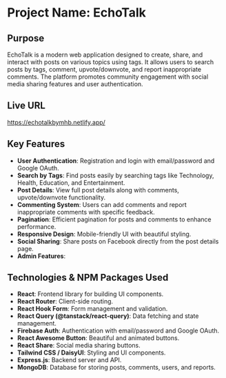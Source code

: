 # Project Name: EchoTalk

## Purpose
EchoTalk is a modern web application designed to create, share, and interact with posts on various topics using tags. It allows users to search posts by tags, comment, upvote/downvote, and report inappropriate comments. The platform promotes community engagement with social media sharing features and user authentication.

## Live URL
https://echotalkbymhb.netlify.app/

## Key Features
- **User Authentication**: Registration and login with email/password and Google OAuth.
- **Search by Tags**: Find posts easily by searching tags like Technology, Health, Education, and Entertainment.
- **Post Details**: View full post details along with comments, upvote/downvote functionality.
- **Commenting System**: Users can add comments and report inappropriate comments with specific feedback.
- **Pagination**: Efficient pagination for posts and comments to enhance performance.
- **Responsive Design**: Mobile-friendly UI with beautiful styling.
- **Social Sharing**: Share posts on Facebook directly from the post details page.
- **Admin Features**: 

## Technologies & NPM Packages Used
- **React**: Frontend library for building UI components.
- **React Router**: Client-side routing.
- **React Hook Form**: Form management and validation.
- **React Query (@tanstack/react-query)**: Data fetching and state management.
- **Firebase Auth**: Authentication with email/password and Google OAuth.
- **React Awesome Button**: Beautiful and animated buttons.
- **React Share**: Social media sharing buttons.
- **Tailwind CSS / DaisyUI**: Styling and UI components.
- **Express.js**: Backend server and API.
- **MongoDB**: Database for storing posts, comments, users, and reports.

